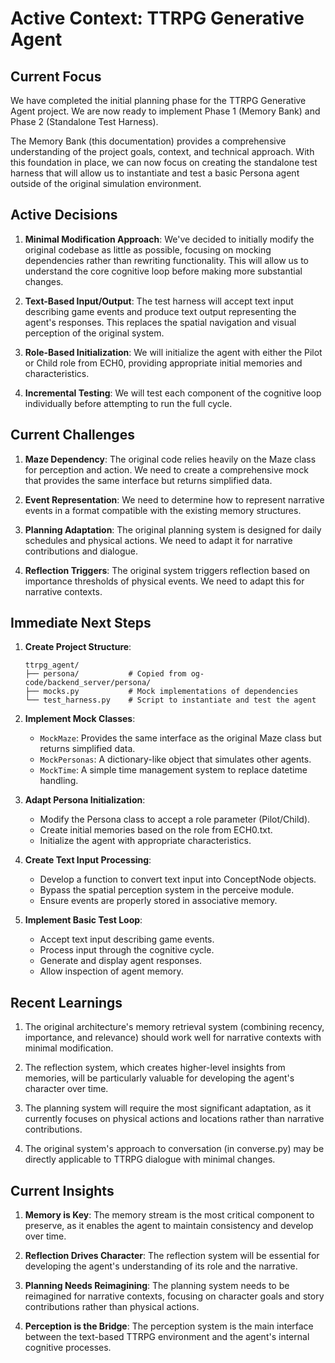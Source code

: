 # Active Context: TTRPG Generative Agent

## Current Focus

We have completed the initial planning phase for the TTRPG Generative Agent project. We are now ready to implement Phase 1 (Memory Bank) and Phase 2 (Standalone Test Harness).

The Memory Bank (this documentation) provides a comprehensive understanding of the project goals, context, and technical approach. With this foundation in place, we can now focus on creating the standalone test harness that will allow us to instantiate and test a basic Persona agent outside of the original simulation environment.

## Active Decisions

1. **Minimal Modification Approach**: We've decided to initially modify the original codebase as little as possible, focusing on mocking dependencies rather than rewriting functionality. This will allow us to understand the core cognitive loop before making more substantial changes.

2. **Text-Based Input/Output**: The test harness will accept text input describing game events and produce text output representing the agent's responses. This replaces the spatial navigation and visual perception of the original system.

3. **Role-Based Initialization**: We will initialize the agent with either the Pilot or Child role from ECH0, providing appropriate initial memories and characteristics.

4. **Incremental Testing**: We will test each component of the cognitive loop individually before attempting to run the full cycle.

## Current Challenges

1. **Maze Dependency**: The original code relies heavily on the Maze class for perception and action. We need to create a comprehensive mock that provides the same interface but returns simplified data.

2. **Event Representation**: We need to determine how to represent narrative events in a format compatible with the existing memory structures.

3. **Planning Adaptation**: The original planning system is designed for daily schedules and physical actions. We need to adapt it for narrative contributions and dialogue.

4. **Reflection Triggers**: The original system triggers reflection based on importance thresholds of physical events. We need to adapt this for narrative contexts.

## Immediate Next Steps

1. **Create Project Structure**:
   ```
   ttrpg_agent/
   ├── persona/           # Copied from og-code/backend_server/persona/
   ├── mocks.py           # Mock implementations of dependencies
   └── test_harness.py    # Script to instantiate and test the agent
   ```

2. **Implement Mock Classes**:
   - `MockMaze`: Provides the same interface as the original Maze class but returns simplified data.
   - `MockPersonas`: A dictionary-like object that simulates other agents.
   - `MockTime`: A simple time management system to replace datetime handling.

3. **Adapt Persona Initialization**:
   - Modify the Persona class to accept a role parameter (Pilot/Child).
   - Create initial memories based on the role from ECH0.txt.
   - Initialize the agent with appropriate characteristics.

4. **Create Text Input Processing**:
   - Develop a function to convert text input into ConceptNode objects.
   - Bypass the spatial perception system in the perceive module.
   - Ensure events are properly stored in associative memory.

5. **Implement Basic Test Loop**:
   - Accept text input describing game events.
   - Process input through the cognitive cycle.
   - Generate and display agent responses.
   - Allow inspection of agent memory.

## Recent Learnings

1. The original architecture's memory retrieval system (combining recency, importance, and relevance) should work well for narrative contexts with minimal modification.

2. The reflection system, which creates higher-level insights from memories, will be particularly valuable for developing the agent's character over time.

3. The planning system will require the most significant adaptation, as it currently focuses on physical actions and locations rather than narrative contributions.

4. The original system's approach to conversation (in converse.py) may be directly applicable to TTRPG dialogue with minimal changes.

## Current Insights

1. **Memory is Key**: The memory stream is the most critical component to preserve, as it enables the agent to maintain consistency and develop over time.

2. **Reflection Drives Character**: The reflection system will be essential for developing the agent's understanding of its role and the narrative.

3. **Planning Needs Reimagining**: The planning system needs to be reimagined for narrative contexts, focusing on character goals and story contributions rather than physical actions.

4. **Perception is the Bridge**: The perception system is the main interface between the text-based TTRPG environment and the agent's internal cognitive processes.
